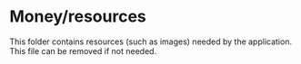 # Money/resources

This folder contains resources (such as images) needed by the application. This file can
be removed if not needed.
